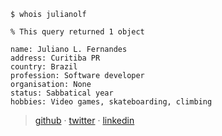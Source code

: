 ```
$ whois julianolf

% This query returned 1 object

name: Juliano L. Fernandes
address: Curitiba PR
country: Brazil
profession: Software developer
organisation: None
status: Sabbatical year
hobbies: Video games, skateboarding, climbing
```
> [github](https://github.com/julianolf) · [twitter](https://twitter.com/julianolf) · [linkedin](https://www.linkedin.com/in/julianolf)
